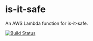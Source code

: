 # is-it-safe
An AWS Lambda function for is-it-safe.

[![Build Status](https://travis-ci.org/DungBeetleBASH/is-it-safe.png)](https://travis-ci.org/DungBeetleBASH/is-it-safe)